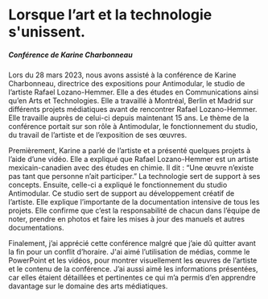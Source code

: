 # Lorsque l’art et la technologie s'unissent. 
##### Conférence de Karine Charbonneau  

Lors du 28 mars 2023, nous avons assisté à la conférence de Karine Charbonneau, directrice des expositions pour Antimodular, le studio de l’artiste Rafael Lozano-Hemmer. Elle a des études en Communications ainsi qu’en Arts et Technologies. Elle a travaillé à Montréal, Berlin et Madrid sur différents projets médiatiques avant de rencontrer Rafael Lozano-Hemmer. Elle travaille auprès de celui-ci depuis maintenant 15 ans. Le thème de la conférence portait sur son rôle à Antimodular, le fonctionnement du studio, du travail de l’artiste et de l’exposition de ses œuvres. 

Premièrement, Karine a parlé de l’artiste et a présenté quelques projets à l’aide d’une vidéo. Elle a expliqué que Rafael Lozano-Hemmer est un artiste mexicain-canadien avec des études en chimie. Il dit : “Une œuvre n’existe pas tant que personne n’ait participer.” La technologie sert de support à ses concepts. Ensuite, celle-ci a expliqué le fonctionnement du studio Antimodular. Ce studio sert de support au développement créatif de l’artiste. Elle explique l’importante de la documentation intensive de tous les projets. Elle confirme que c’est la responsabilité de chacun dans l’équipe de noter, prendre en photos et faire les mises à jour des manuels et autres documentations.  

Finalement, j’ai apprécié cette conférence malgré que j’aie dû quitter avant la fin pour un conflit d’horaire. J'ai aimé l’utilisation de médias, comme le PowerPoint et les vidéos, pour montrer visuellement les œuvres de l’artiste et le contenu de la conférence. J’ai aussi aimé les informations présentées, car elles étaient détaillées et pertinentes ce qui m’a permis d’en apprendre davantage sur le domaine des arts médiatiques.  
